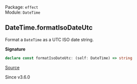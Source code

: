 Package: `effect`<br />
Module: `DateTime`<br />

## DateTime.formatIsoDateUtc

Format a `DateTime` as a UTC ISO date string.

**Signature**

```ts
declare const formatIsoDateUtc: (self: DateTime) => string
```

[Source](https://github.com/Effect-TS/effect/tree/main/packages/effect/src/DateTime.ts#L1547)

Since v3.6.0